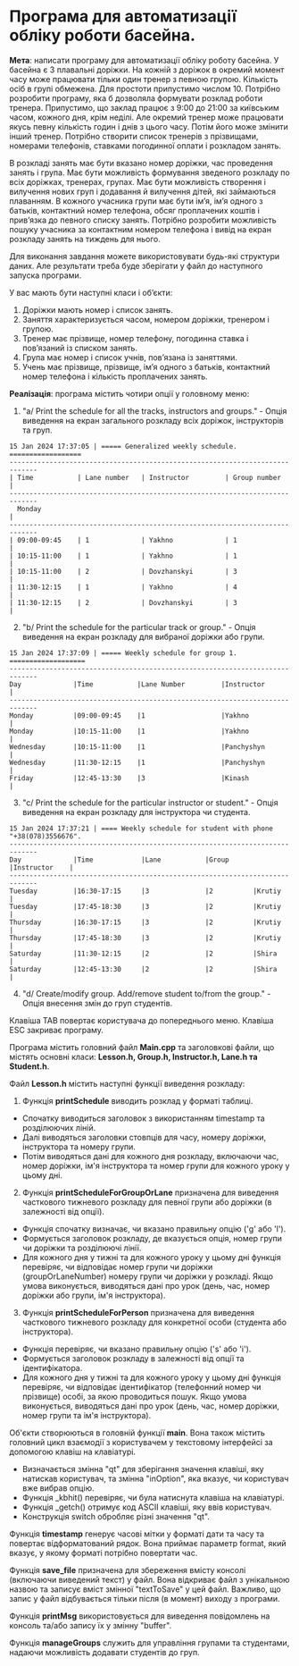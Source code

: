 # Програма для автоматизації обліку роботи басейна.

**Мета**: написати програму для автоматизації обліку роботу басейна.
У басейна є 3 плавальні доріжки. На кожній з доріжок в окремий момент часу може
працювати тільки один тренер з певною групою. Кількість осіб в групі обмежена. 
Для простоти припустимо числом 10.
Потрібно розробити програму, яка б дозволяла формувати розклад роботи тренера.
Припустимо, що заклад працює з 9:00 до 21:00 за київським часом, кожного дня, крім неділі. 
Але окремий тренер може працювати якусь певну кількість годин і днів з цього часу. 
Потім його може змінити інший тренер. Потрібно створити список тренерів з
прізвищами, номерами телефонів, ставками погодинної оплати і розкладом занять. 

В розкладі занять має бути вказано номер доріжки, час проведення занять і група. 
Має бути можливість формування зведеного розкладу по всіх доріжках, тренерах, групах.
Має бути можливість створення і вилучення нових груп і додавання й вилучення
дітей, які займаються плаванням. В кожного учасника групи має бути ім’я, ім’я одного
з батьків, контактний номер телефона, обсяг проплачених коштів і прив’язка до
певного списку занять. Потрібно розробити можливість пошуку учасника за
контактним номером телефона і вивід на екран розкладу занять на тиждень для нього.

Для виконання завдання можете використовувати будь-які структури даних. 
Але результати треба буде зберігати у файл до наступного запуска програми.

У вас мають бути наступні класи і об’єкти:
1) Доріжки мають номер і список занять.
2) Заняття характеризується часом, номером доріжки, тренером і групою.
3) Тренер має прізвище, номер телефону, погодинна ставка і пов’язаний із списком
занять.
4) Група має номер і список учнів, пов’язана із заняттями.
5) Учень має прізвище, прізвище, ім’я одного з батьків, контактний номер телефона і
кількість проплачених занять.

**Реалізація**: програма містить чотири опції у головному меню:
1) "a/ Print the schedule for all the tracks, instructors and groups." - Опція виведення на екран загального розкладу всіх доріжок, інструкторів та груп.
```
15 Jan 2024 17:37:05 | ===== Generalized weekly schedule. ==================
-----------------------------------------------------------------------------
| Time           | Lane number   | Instructor         | Group number        |
-----------------------------------------------------------------------------
  Monday                                                                    |
-----------------------------------------------------------------------------
| 09:00-09:45    | 1             | Yakhno             | 1                   |
| 10:15-11:00    | 1             | Yakhno             | 1                   |
| 10:15-11:00    | 2             | Dovzhanskyi        | 3                   |
| 11:30-12:15    | 1             | Yakhno             | 4                   |
| 11:30-12:15    | 2             | Dovzhanskyi        | 3                   |
```
2) "b/ Print the schedule for the particular track or group." - Опція виведення на екран розкладу для вибраної доріжки або групи.
```
15 Jan 2024 17:37:09 | ===== Weekly schedule for group 1. ===================
-----------------------------------------------------------------------------
Day             |Time           |Lane Number         |Instructor            |
-----------------------------------------------------------------------------
Monday          |09:00-09:45    |1                   |Yakhno                |
Monday          |10:15-11:00    |1                   |Yakhno                |
Wednesday       |10:15-11:00    |1                   |Panchyshyn            |
Wednesday       |11:30-12:15    |1                   |Panchyshyn            |
Friday          |12:45-13:30    |3                   |Kinash                |
```
3) "c/ Print the schedule for the particular instructor or student." - Опція виведення на екран розкладу для інструктора чи студента.
```
15 Jan 2024 17:37:21 | ==== Weekly schedule for student with phone "+38(078)3556676".
-----------------------------------------------------------------------------
Day             |Time            |Lane           |Group      |Instructor    |
-----------------------------------------------------------------------------
Tuesday         |16:30-17:15     |3              |2          |Krutiy        |
Tuesday         |17:45-18:30     |3              |2          |Krutiy        |
Thursday        |16:30-17:15     |3              |2          |Krutiy        |
Thursday        |17:45-18:30     |3              |2          |Krutiy        |
Saturday        |11:30-12:15     |2              |2          |Shira         |
Saturday        |12:45-13:30     |2              |2          |Shira         |
```

4) "d/ Create/modify group. Add/remove student to/from the group." - Опція внесення змін до груп студентів.

Клавіша TAB повертає користувача до попереднього меню.
Клавіша ESC закриває програму.

Програма містить головний файл **Main.cpp** та заголовкові файли, що містять основні класи: **Lesson.h, Group.h, Instructor.h, Lane.h та Student.h**.

Файл **Lesson.h** містить наступні функції виведення розкладу:
1) Функція **printSchedule** виводить розклад у форматі таблиці. 
* Спочатку виводиться заголовок з використанням timestamp та розділюючих ліній.
* Далі виводяться заголовки стовпців для часу, номеру доріжки, інструктора та номеру групи.
* Потім виводяться дані для кожного дня розкладу, включаючи час, номер доріжки, ім'я інструктора та номер групи для кожного уроку у цьому дні.
2) Функція **printScheduleForGroupOrLane** призначена для виведення часткового тижневого розкладу для певної групи або доріжки (в залежності від опції).
* Функція спочатку визначає, чи вказано правильну опцію ('g' або 'l').
* Формується заголовок розкладу, де вказується опція, номер групи чи доріжки та розділюючі лінії.
* Для кожного дня у тижні та для кожного уроку у цьому дні функція перевіряє, чи відповідає номер групи чи доріжки (groupOrLaneNumber) номеру групи чи доріжки у розкладі. Якщо умова виконується, виводяться дані про урок (день, час, номер доріжки або групи, ім'я інструктора).
3) Функція **printScheduleForPerson** призначена для виведення часткового тижневого розкладу для конкретної особи (студента або інструктора).
* Функція перевіряє, чи вказано правильну опцію ('s' або 'i').
* Формується заголовок розкладу в залежності від опції та ідентифікатора.
* Для кожного дня у тижні та для кожного уроку у цьому дні функція перевіряє, чи відповідає ідентифікатор (телефонний номер чи прізвище) особі, за якою проводиться пошук. Якщо умова виконується, виводяться дані про урок (день, час, номер доріжки, номер групи та ім'я інструктора).

Об'єкти створюються в головній функції **main**. Вона також містить головний цикл взаємодії з користувачем у текстовому інтерфейсі за допомогою клавіш на клавіатурі.
* Визначається змінна "qt" для зберігання значення клавіші, яку натискав користувач, та змінна "inOption", яка вказує, чи користувач вже вибрав опцію.
* Функція _kbhit() перевіряє, чи була натиснута клавіша на клавіатурі.
* Функція _getch() отримує код ASCII клавіші, яку ввів користувач.
* Конструкція switch обробляє різні значення "qt".

Функція **timestamp** генерує часові мітки у форматі дати та часу та повертає відформатований рядок. Вона приймає параметр format, який вказує, у якому форматі потрібно повертати час.

Функція **save_file** призначена для збереження вмісту консолі (включаючи виведений текст) у файл. Вона відкриває файл з унікальною назвою та записує вміст змінної "textToSave" у цей файл. Важливо, що запис у файл відбувається тільки після (в момент) виходу з програми.

Функція **printMsg** використовується для виведення повідомлень на консоль та/або запису їх у змінну "buffer".

Функція **manageGroups** служить для управління групами та студентами, надаючи можливість додавати студентів до груп.
